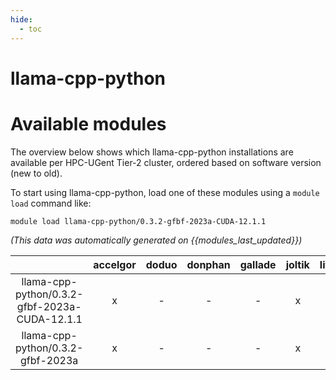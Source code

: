 ```yaml
---
hide:
  - toc
---
```


llama-cpp-python
================

# Available modules


The overview below shows which llama-cpp-python installations are available per HPC-UGent Tier-2 cluster, ordered based on software version (new to old).

To start using llama-cpp-python, load one of these modules using a `module load` command like:

```shell
module load llama-cpp-python/0.3.2-gfbf-2023a-CUDA-12.1.1
```

*(This data was automatically generated on {{modules_last_updated}})*  

| |accelgor|doduo|donphan|gallade|joltik|litleo|shinx|
| :---: | :---: | :---: | :---: | :---: | :---: | :---: | :---: |
|llama-cpp-python/0.3.2-gfbf-2023a-CUDA-12.1.1|x|-|-|-|x|x|-|
|llama-cpp-python/0.3.2-gfbf-2023a|x|-|-|-|x|x|x|
